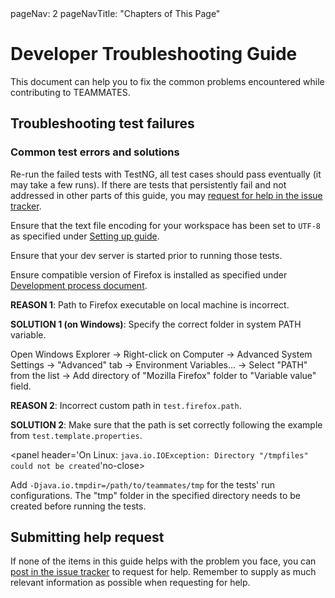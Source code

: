 <frontmatter>
  pageNav: 2
  pageNavTitle: "Chapters of This Page"
</frontmatter>

# Developer Troubleshooting Guide

This document can help you to fix the common problems encountered while contributing to TEAMMATES.

## Troubleshooting test failures

### Common test errors and solutions

<panel header="A handful of failed test cases (< 10)" no-close>

Re-run the failed tests with TestNG, all test cases should pass eventually (it may take a few runs). If there are tests that persistently fail and not addressed in other parts of this guide, you may [request for help in the issue tracker](https://github.com/TEAMMATES/teammates/issues/new?template=help-request.md).
</panel>

<panel header="Tests fail due to accented characters" no-close>

Ensure that the text file encoding for your workspace has been set to `UTF-8` as specified under [Setting up guide](setting-up.md).
</panel>

<panel header="`java.net.ConnectException: Connection refused` when running E2E tests." no-close>

Ensure that your dev server is started prior to running those tests.
</panel>

<panel header="`org.openqa.selenium.WebDriverException: Unable to bind to locking port 7054 within 45000 ms` when running tests with Browser." no-close>

Ensure compatible version of Firefox is installed as specified under [Development process document](development.md#testing).
</panel>

<panel header="When running full test suite: `Selenium cannot find Firefox binary in PATH`" no-close>
  
**REASON 1**: Path to Firefox executable on local machine is incorrect.

**SOLUTION 1 (on Windows)**: Specify the correct folder in system PATH variable.

Open Windows Explorer → Right-click on Computer → Advanced System Settings → "Advanced" tab → Environment Variables… → Select "PATH" from the list → Add directory of "Mozilla Firefox" folder to "Variable value" field.

**REASON 2**: Incorrect custom path in `test.firefox.path`.

**SOLUTION 2**: Make sure that the path is set correctly following the example from `test.template.properties`.
</panel>

<panel header='On Linux: `java.io.IOException: Directory "/tmpfiles" could not be created`'no-close>

Add `-Djava.io.tmpdir=/path/to/teammates/tmp` for the tests' run configurations. The "tmp" folder in the specified directory needs to be created before running the tests.
</panel>

## Submitting help request

If none of the items in this guide helps with the problem you face, you can [post in the issue tracker](https://github.com/TEAMMATES/teammates/issues/new?template=help-request.md) to request for help. Remember to supply as much relevant information as possible when requesting for help.
